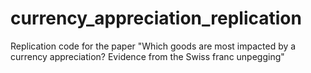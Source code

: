 # currency_appreciation_replication
Replication code for the paper "Which goods are most impacted by a currency appreciation? Evidence from the Swiss franc unpegging"
